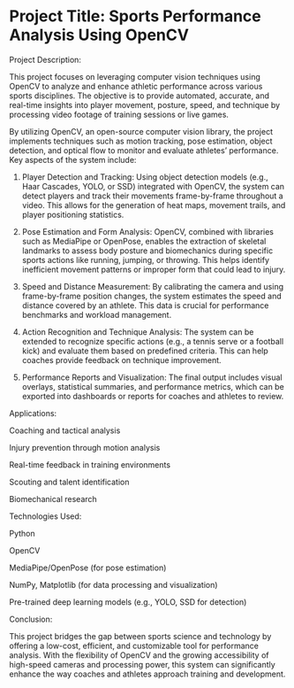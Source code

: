 # Project Title: Sports Performance Analysis Using OpenCV

Project Description:

This project focuses on leveraging computer vision techniques using OpenCV to analyze and enhance athletic performance across various sports disciplines. The objective is to provide automated, accurate, and real-time insights into player movement, posture, speed, and technique by processing video footage of training sessions or live games.

By utilizing OpenCV, an open-source computer vision library, the project implements techniques such as motion tracking, pose estimation, object detection, and optical flow to monitor and evaluate athletes’ performance. Key aspects of the system include:

1. Player Detection and Tracking:
Using object detection models (e.g., Haar Cascades, YOLO, or SSD) integrated with OpenCV, the system can detect players and track their movements frame-by-frame throughout a video. This allows for the generation of heat maps, movement trails, and player positioning statistics.


2. Pose Estimation and Form Analysis:
OpenCV, combined with libraries such as MediaPipe or OpenPose, enables the extraction of skeletal landmarks to assess body posture and biomechanics during specific sports actions like running, jumping, or throwing. This helps identify inefficient movement patterns or improper form that could lead to injury.


3. Speed and Distance Measurement:
By calibrating the camera and using frame-by-frame position changes, the system estimates the speed and distance covered by an athlete. This data is crucial for performance benchmarks and workload management.


4. Action Recognition and Technique Analysis:
The system can be extended to recognize specific actions (e.g., a tennis serve or a football kick) and evaluate them based on predefined criteria. This can help coaches provide feedback on technique improvement.


5. Performance Reports and Visualization:
The final output includes visual overlays, statistical summaries, and performance metrics, which can be exported into dashboards or reports for coaches and athletes to review.



Applications:

Coaching and tactical analysis

Injury prevention through motion analysis

Real-time feedback in training environments

Scouting and talent identification

Biomechanical research


Technologies Used:

Python

OpenCV

MediaPipe/OpenPose (for pose estimation)

NumPy, Matplotlib (for data processing and visualization)

Pre-trained deep learning models (e.g., YOLO, SSD for detection)


Conclusion:

This project bridges the gap between sports science and technology by offering a low-cost, efficient, and customizable tool for performance analysis. With the flexibility of OpenCV and the growing accessibility of high-speed cameras and processing power, this system can significantly enhance the way coaches and athletes approach training and development.
